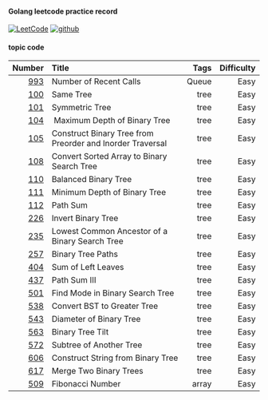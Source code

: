 #### Golang leetcode practice record
[![LeetCode](https://img.shields.io/badge/leetcode-60-brightgreen.svg)](https://leetcode-cn.com/liuke095/)
[![github](https://img.shields.io/badge/build-passing-brightgreen.svg)](https://github.com/kekeon/leetcode)
#### topic code

| Number | Title | Tags |Difficulty |
|---:|:---|---:|---:|
| [993](https://github.com/kekeon/leetcode/blob/master/queue/recent-counter.go)  | Number of Recent Calls   | Queue  | Easy |
| [100](https://github.com/kekeon/leetcode/blob/master/tree/preorder-traversal.go)  | Same Tree   | tree  | Easy |
| [101](https://github.com/kekeon/leetcode/blob/master/tree/is-symmetric.go)  | Symmetric Tree   | tree  | Easy |
| [104](https://github.com/kekeon/leetcode/blob/master/tree/max-depth.go)  |  Maximum Depth of Binary Tree    | tree  | Easy |
| [105](https://github.com/kekeon/leetcode/blob/master/tree/level-order-bottom.go)  |Construct Binary Tree from Preorder and Inorder Traversal      | tree  | Easy |
| [108](https://github.com/kekeon/leetcode/blob/master/tree/sorted-array-to-bst.go)  |Convert Sorted Array to Binary Search Tree      | tree  | Easy |
| [110](https://github.com/kekeon/leetcode/blob/master/tree/is-balanced.go)  |Balanced Binary Tree      | tree  | Easy |
| [111](https://github.com/kekeon/leetcode/blob/master/tree/min-depth.go)  |Minimum Depth of Binary Tree    | tree  | Easy |
| [112](https://github.com/kekeon/leetcode/blob/master/tree/has-path-sum.go)  |Path Sum      | tree  | Easy |
| [226](https://github.com/kekeon/leetcode/blob/master/tree/inver-tree.go)  |Invert Binary Tree | tree  | Easy |
| [235](https://github.com/kekeon/leetcode/blob/master/tree/lowest-common-ancestor.go)  |Lowest Common Ancestor of a Binary Search Tree| tree  | Easy |
| [257](https://github.com/kekeon/leetcode/blob/master/tree/binary-tree-paths.go)  | Binary Tree Paths| tree  | Easy |
| [404](https://github.com/kekeon/leetcode/blob/master/tree/sum-of-left-level.go)  | Sum of Left Leaves| tree  | Easy |
| [437](https://github.com/kekeon/leetcode/blob/master/tree/path-sum.go)  | Path Sum III| tree  | Easy |
| [501](https://github.com/kekeon/leetcode/blob/master/tree/find-mode.go)  | Find Mode in Binary Search Tree| tree  | Easy |
| [538](https://github.com/kekeon/leetcode/blob/master/tree/convert-bst.go)  | Convert BST to Greater Tree| tree  | Easy |
| [543](https://github.com/kekeon/leetcode/blob/master/tree/diameter-of-binary-tree.go)  | Diameter of Binary Tree| tree  | Easy |
| [563](https://github.com/kekeon/leetcode/blob/master/tree/binary-tree-paths.go)  | Binary Tree Tilt| tree  | Easy |
| [572](https://github.com/kekeon/leetcode/blob/master/tree/is-subtree.go)  |  Subtree of Another Tree| tree  | Easy |
| [606](https://github.com/kekeon/leetcode/blob/master/tree/tree-2-str.go)  |  Construct String from Binary Tree| tree  | Easy |
| [617](https://github.com/kekeon/leetcode/blob/master/tree/merge-trees.go)  |  Merge Two Binary Trees| tree  | Easy |
| [509](https://github.com/kekeon/leetcode/blob/master/array/fib.go)  |   Fibonacci Number| array  | Easy |





